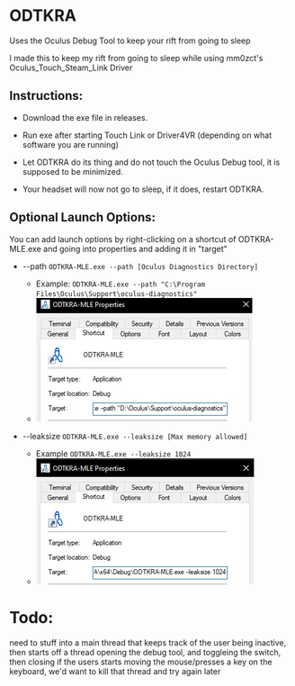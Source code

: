 # ODTKRA
Uses the Oculus Debug Tool to keep your rift from going to sleep

I made this to keep my rift from going to sleep while using mm0zct's Oculus_Touch_Steam_Link Driver

## Instructions:
- Download the exe file in releases.

- Run exe after starting Touch Link or Driver4VR (depending on what software you are running)

- Let ODTKRA do its thing and do not touch the Oculus Debug tool, it is supposed to be minimized.

- Your headset will now not go to sleep, if it does, restart ODTKRA.

## Optional Launch Options:

You can add launch options by right-clicking on a shortcut of ODTKRA-MLE.exe and going into properties and adding it in "target"

- --path ```ODTKRA-MLE.exe --path [Oculus Diagnostics Directory]```
    - Example: ```ODTKRA-MLE.exe --path "C:\Program Files\Oculus\Support\oculus-diagnostics"```
    - ![Path Image](/Images/Path.jpg)

- --leaksize ```ODTKRA-MLE.exe --leaksize [Max memory allowed]```
    - Example ```ODTKRA-MLE.exe --leaksize 1024```
    - ![Leak limit](/Images/leak.jpg)

# Todo:
need to stuff into a main thread that keeps track of the user being inactive, then starts off a thread opening the debug tool, and toggleing the switch, then closing
if the users starts moving the mouse/presses a key on the keyboard, we'd want to kill that thread and try again later